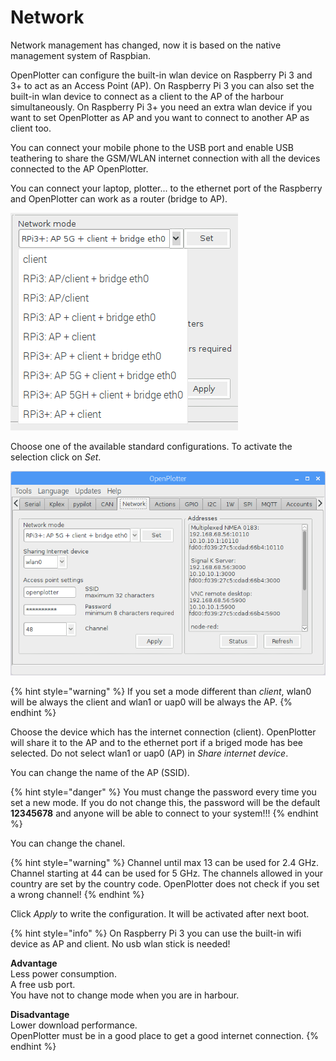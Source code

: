 # Network

Network management has changed, now it is based on the native management system of Raspbian.

OpenPlotter can configure the built-in wlan device on Raspberry Pi 3 and 3+ to act as an Access Point \(AP\). On Raspberry Pi 3 you can also set the built-in wlan device to connect as a client to the AP of the harbour simultaneously. On Raspberry Pi 3+ you need an extra wlan device if you want to set OpenPlotter as AP and you want to connect to another AP as client too.

You can connect your mobile phone to the USB port and enable USB teathering to share the GSM/WLAN internet connection with all the devices connected to the AP OpenPlotter.

You can connect your laptop, plotter... to the ethernet port of the Raspberry and OpenPlotter can work as a router \(bridge to AP\).

![](.gitbook/assets/network_modes.png)

Choose one of the available standard configurations. To activate the selection click on _Set_.

![](.gitbook/assets/network_ui.png)

{% hint style="warning" %}
If you set a mode different than _client_, wlan0 will be always the client and wlan1 or uap0 will be always the AP.
{% endhint %}

Choose the device which has the internet connection \(client\). OpenPlotter will  share it to the AP and to the ethernet port if a briged mode has bee selected. Do not select wlan1 or uap0 \(AP\) in _Share internet device_.

You can change the name of the AP \(SSID\).

{% hint style="danger" %}
You must change the password every time you set a new mode. If you do not change this, the password will be the default **12345678** and anyone will be able to connect to your system!!!
{% endhint %}

You can change the chanel.

{% hint style="warning" %}
Channel until max 13 can be used for 2.4 GHz. Channel starting at 44 can be used for 5 GHz. The channels allowed in your country are set by the country code. OpenPlotter does not check if you set a wrong channel!
{% endhint %}

Click _Apply_ to write the configuration. It will be activated after next boot.

{% hint style="info" %}
On Raspberry Pi 3 you can use the built-in wifi device as AP and client. No usb wlan stick is needed!

**Advantage**  
Less power consumption.  
A free usb port.  
You have not to change mode when you are in harbour.

**Disadvantage**  
Lower download performance.  
OpenPlotter must be in a good place to get a good internet connection.
{% endhint %}



